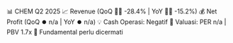 📊 CHEM Q2 2025
📈 Revenue (QoQ 🔻🔴 -28.4% | YoY 🔻🔴 -15.2%)
💰 Net Profit (QoQ ⏺️ n/a | YoY ⏺️ n/a)
💡 Cash Operasi: Negatif
🧮 Valuasi: PER n/a | PBV 1.7x
🧱 Fundamental perlu dicermati
